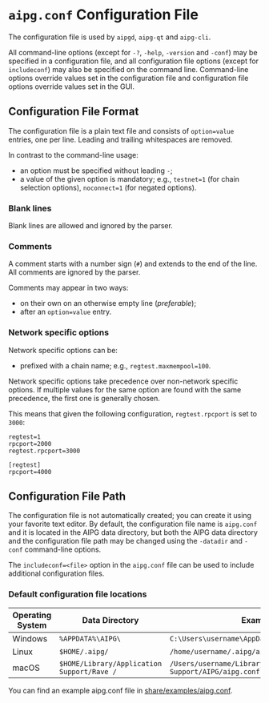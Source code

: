 # `aipg.conf` Configuration File

The configuration file is used by `aipgd`, `aipg-qt` and `aipg-cli`.

All command-line options (except for `-?`, `-help`, `-version` and `-conf`) may be specified in a configuration file, and all configuration file options (except for `includeconf`) may also be specified on the command line. Command-line options override values set in the configuration file and configuration file options override values set in the GUI.

## Configuration File Format

The configuration file is a plain text file and consists of `option=value` entries, one per line. Leading and trailing whitespaces are removed.

In contrast to the command-line usage:
- an option must be specified without leading `-`;
- a value of the given option is mandatory; e.g., `testnet=1` (for chain selection options), `noconnect=1` (for negated options).

### Blank lines

Blank lines are allowed and ignored by the parser.

### Comments

A comment starts with a number sign (`#`) and extends to the end of the line. All comments are ignored by the parser.

Comments may appear in two ways:
- on their own on an otherwise empty line (_preferable_);
- after an `option=value` entry.

### Network specific options

Network specific options can be:
- prefixed with a chain name; e.g., `regtest.maxmempool=100`.

Network specific options take precedence over non-network specific options.
If multiple values for the same option are found with the same precedence, the
first one is generally chosen.

This means that given the following configuration, `regtest.rpcport` is set to `3000`:

```
regtest=1
rpcport=2000
regtest.rpcport=3000

[regtest]
rpcport=4000
```

## Configuration File Path

The configuration file is not automatically created; you can create it using your favorite text editor. By default, the configuration file name is `aipg.conf` and it is located in the AIPG data directory, but both the AIPG data directory and the configuration file path may be changed using the `-datadir` and `-conf` command-line options.

The `includeconf=<file>` option in the `aipg.conf` file can be used to include additional configuration files.

### Default configuration file locations

Operating System | Data Directory | Example Path
-- | -- | --
Windows | `%APPDATA%\AIPG\` | `C:\Users\username\AppData\Roaming\AIPG\aipg.conf`
Linux | `$HOME/.aipg/` | `/home/username/.aipg/aipg.conf`
macOS | `$HOME/Library/Application Support/Rave /` | `/Users/username/Library/Application Support/AIPG/aipg.conf`

You can find an example aipg.conf file in [share/examples/aipg.conf](../share/examples/aipg.conf).

